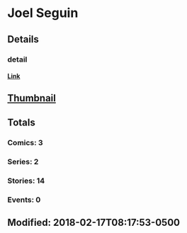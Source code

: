 # Joel  Seguin 
## Details
### detail
#### [Link](http://marvel.com/comics/creators/7738/joel_seguin?utm_campaign=apiRef&utm_source=225578a89fc76f3d20fbffda5d17a88d)
## [Thumbnail](http://i.annihil.us/u/prod/marvel/i/mg/b/40/image_not_available.jpg)
## Totals
### Comics: 3
### Series: 2
### Stories: 14
### Events: 0
## Modified: 2018-02-17T08:17:53-0500